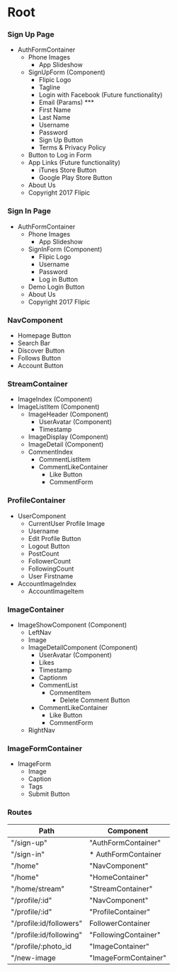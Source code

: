 # Root

### Sign Up Page
  * AuthFormContainer
    * Phone Images
      * App Slideshow
    * SignUpForm (Component)
      * Flipic Logo
      * Tagline
      * Login with Facebook (Future functionality)
      * Email (Params) ***
      * First Name
      * Last Name
      * Username
      * Password
      * Sign Up Button
      * Terms & Privacy Policy
    * Button to Log in Form
    * App Links (Future functionality)
      * iTunes Store Button
      * Google Play Store Button
    * About Us
    * Copyright 2017 Flipic

<!-- *** Consider switching order and only having username and password -->

### Sign In Page
  * AuthFormContainer
    * Phone Images
      * App Slideshow
    * SignInForm (Component)
      * Flipic Logo
      * Username
      * Password
      * Log in Button
    * Demo Login Button
    * About Us
    * Copyright 2017 Flipic

### NavComponent
  * Homepage Button
  * Search Bar
  * Discover Button
  * Follows Button
  * Account Button

### StreamContainer
  * ImageIndex (Component)
  * ImageListItem (Component)
      * ImageHeader (Component)
        * UserAvatar (Component)
        * Timestamp
      * ImageDisplay (Component)
      * ImageDetail (Component)
      * CommentIndex
        * CommentListItem
        * CommentLikeContainer
          * Like Button
          * CommentForm

### ProfileContainer
  * UserComponent
    * CurrentUser Profile Image
    * Username
    * Edit Profile Button
    * Logout Button
    * PostCount
    * FollowerCount
    * FollowingCount
    * User Firstname
  * AccountImageIndex
    * AccountImageItem

### ImageContainer
  * ImageShowComponent (Component)
    * LeftNav
    * Image
    * ImageDetailComponent (Component)
      * UserAvatar (Component)
      * Likes
      * Timestamp
      * Captionm
      * CommentList
        * CommentItem
          * Delete Comment Button
      * CommentLikeContainer
        * Like Button
        * CommentForm
    * RightNav

### ImageFormContainer
  * ImageForm
    * Image
    * Caption
    * Tags
    * Submit Button

### Routes
| Path                    | Component            |
|-------------------------|----------------------|
| "/sign-up"              | "AuthFormContainer"  |
| "/sign-in"              | * AuthFormContainer  |
| "/home"                 | "NavComponent"       |
| "/home"                 | "HomeContainer"      |
| "/home/stream"          | "StreamContainer"    |
| "/profile/:id"          | "NavComponent"       |
| "/profile/:id"          | "ProfileContainer"   |
| "/profile:id/followers" | FollowerContainer    |
| "/profile:id/following" | "FollowingContainer" |
| "/profile/:photo_id     | "ImageContainer"     |
| "/new-image             | "ImageFormContainer" |
